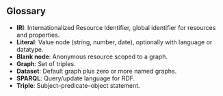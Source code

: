 ## Glossary

- **IRI**: Internationalized Resource Identifier, global identifier for resources and properties.
- **Literal**: Value node (string, number, date), optionally with language or datatype.
- **Blank node**: Anonymous resource scoped to a graph.
- **Graph**: Set of triples.
- **Dataset**: Default graph plus zero or more named graphs.
- **SPARQL**: Query/update language for RDF.
- **Triple**: Subject–predicate–object statement.

